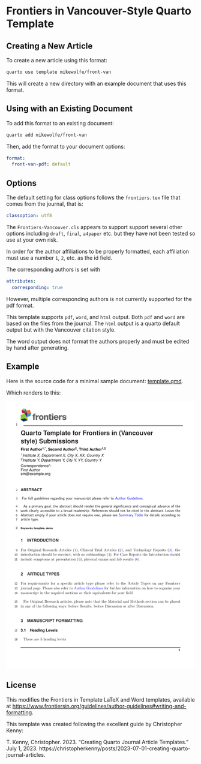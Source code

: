 # Frontiers in Vancouver-Style Quarto Template

## Creating a New Article

To create a new article using this format:

```bash
quarto use template mikewolfe/front-van
```

This will create a new directory with an example document that uses this format.

## Using with an Existing Document

To add this format to an existing document:

```bash
quarto add mikewolfe/front-van
```

Then, add the format to your document options:

```yaml
format:
  front-van-pdf: default
```    

## Options

The default setting for class options follows the `frontiers.tex` file that
comes from the journal, that is:

```yaml
classoption: utf8
```

The `Frontiers-Vancouver.cls` appears to support support several other options
including `draft`, `final`, `a4paper` etc. but they have not been tested so 
use at your own risk.

In order for the author affiliations to be properly formatted, each affiliation
must use a number `1`, `2`, etc. as the id field.

The corresponding authors is set with
```yaml
attributes:
  corresponding: true
```
However, multiple corresponding authors is not currently supported for the pdf
format.

This template supports `pdf`, `word`, and `html` output. Both `pdf` and `word`
are based on the files from the journal. The `html` output is a quarto default
output but with the Vancouver citation style.

The word output does not format the authors properly and must be edited by hand
after generating.

## Example

Here is the source code for a minimal sample document: [template.qmd](template.qmd).

Which renders to this:
<!-- pdftools::pdf_convert('template.pdf',pages = 1) -->
![[template.qmd](template.qmd)](template_1.png)

## License
This modifies the Frontiers in Template LaTeX and Word templates, available at
<https://www.frontiersin.org/guidelines/author-guidelines#writing-and-formatting>.

This template was created following the excellent guide by Christopher Kenny:

T. Kenny, Christopher. 2023. “Creating Quarto Journal Article Templates.” July 1, 2023. 
https://christopherkenny/posts/2023-07-01-creating-quarto-journal-articles.